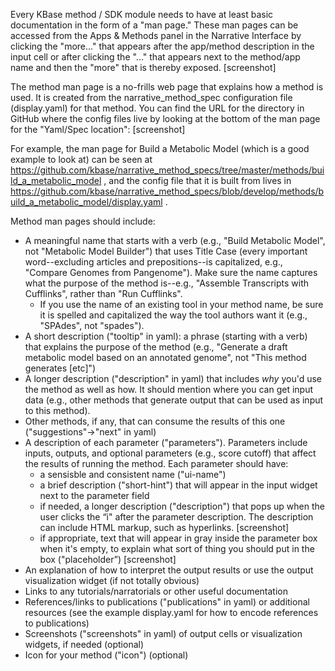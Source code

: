 Every KBase method / SDK module needs to have at least basic documentation in the form of a "man page."
These man pages can be accessed from the Apps & Methods panel in the Narrative Interface by clicking the "more..."
that appears after the app/method description in the input cell or after clicking the "..." that appears next to the method/app name and then the "more" that is thereby exposed.
[screenshot]

The method man page is a no-frills web page that explains how a method is used. It is created from the narrative_method_spec configuration file (display.yaml) for that method.
You can find the URL for the directory in GitHub where the config files live by looking at the bottom of the man page for the "Yaml/Spec location":
[screenshot]

For example, the man page for Build a Metabolic Model (which is a good example to look at) can be seen at https://github.com/kbase/narrative_method_specs/tree/master/methods/build_a_metabolic_model ,
and the config file that it is built from lives in https://github.com/kbase/narrative_method_specs/blob/develop/methods/build_a_metabolic_model/display.yaml .

Method man pages should include:
* A meaningful name that starts with a verb (e.g., "Build Metabolic Model", not "Metabolic Model Builder") that uses Title Case (every important word--excluding articles and prepositions--is capitalized, e.g., "Compare Genomes from Pangenome"). Make sure the name captures what the purpose of the method is--e.g., "Assemble Transcripts with Cufflinks", rather than "Run Cufflinks".
  * If you use the name of an existing tool in your method name, be sure it is spelled and capitalized the way the tool authors want it (e.g., "SPAdes", not "spades").
* A short description ("tooltip" in yaml): a phrase (starting with a verb) that explains the purpose of the method (e.g., "Generate a draft metabolic model based on an annotated genome", not "This method generates [etc]")
* A longer description ("description" in yaml) that includes *why* you'd use the method as well as how. It should mention where you can get input data (e.g., other methods that generate output that can be used as input to this method).
* Other methods, if any, that can consume the results of this one ("suggestions"->"next" in yaml)
* A description of each parameter ("parameters"). Parameters include inputs, outputs, and optional parameters (e.g., score cutoff) that affect the results of running the method. Each parameter should have:
  * a sensisble and consistent name ("ui-name")
  * a brief description ("short-hint") that will appear in the input widget next to the parameter field
  * if needed, a longer description ("description") that pops up when the user clicks the “i" after the parameter description. The description can include HTML markup, such as hyperlinks.
[screenshot]
  * if appropriate, text that will appear in gray inside the parameter box when it's empty, to explain what sort of thing you should put in the box ("placeholder”)
[screenshot]
* An explanation of how to interpret the output results or use the output visualization widget (if not totally obvious)
* Links to any tutorials/narratorials or other useful documentation
* References/links to publications ("publications" in yaml) or additional resources (see the example display.yaml for how to encode references to publications)
* Screenshots ("screenshots" in yaml) of output cells or visualization widgets, if needed (optional)
* Icon for your method ("icon") (optional)
